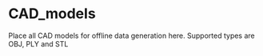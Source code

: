
# CAD_models
Place all CAD models for offline data generation here. Supported types are OBJ, PLY and STL
